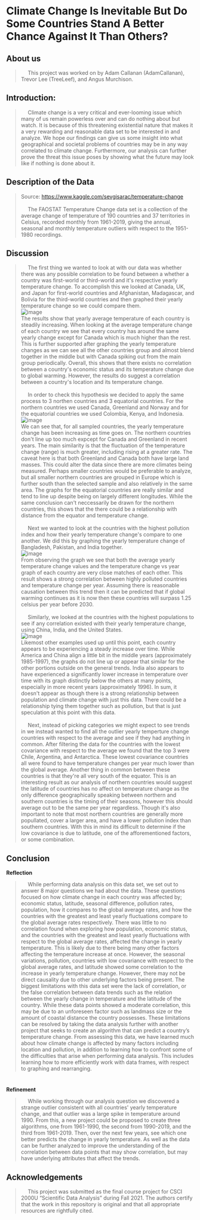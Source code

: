 # Climate Change Is Inevitable But Do Some Countries Stand A Better Chance Against It Than Others?
## About us
>&emsp; This project was worked on by Adam Callanan (AdamCallanan), Trevor Lee (TreeLeef), and Angus Murchison.
## Introduction:
>&emsp; Climate change is a very critical and ever-looming issue which many of us remain powerless over and can do nothing about but watch. It is because of this threatening existential nature that makes it a very rewarding and reasonable data set to be interested in and analyze. We hope our findings can give us some insight into what geographical and societal problems of countries may be in any way correlated to climate change. Furthermore, our analysis can further prove the threat this issue poses by showing what the future may look like if nothing is done about it.
## Description of the Data
>Source: https://www.kaggle.com/sevgisarac/temperature-change \
\
&emsp; The FAOSTAT Temperature Change data set is a collection of the average change of temperature of 190 countries and 37 territories in Celsius,  recorded monthly from 1961-2019, giving the annual, seasonal and monthly temperature outliers with respect to the 1951-1980 recordings.
## Discussion
>&emsp; The first thing we wanted to look at with our data was whether there was any possible correlation to be found between a whether a country was first-world or third-world and it's respective yearly temperature change. To accomplish this we looked at Canada, UK, and Japan for first-world countries and Afghanistan, Madagascar, and Bolivia for the third-world countries and then graphed their yearly temperature change so we could compare them.\
![image](https://user-images.githubusercontent.com/90793884/144784794-fbe72df8-2558-4949-8617-6fba41da29bd.png)\
The results show that yearly average temperature of each country is steadily increasing. When looking at the average temperature change of each country we see that every country has around the same yearly change except for Canada which is much higher than the rest. This is further supported after graphing the yearly temperature changes as we can see all the other countries group and almost blend together in the middle but with Canada spiking out from the main group periodically. Overall, this shows that there exists no correlation between a country's economic status and its temperature change due to global warming. However, the results do suggest a correlation between a country's location and its temperature change.\
\
&emsp; In order to check this hypothesis we decided to apply the same process to 3 northen countries and 3 equatorial countries. For the northern countries we used Canada, Greenland and Norway and for the equatorial countries we used Colombia, Kenya, and Indonesia.\
![image](https://user-images.githubusercontent.com/90793884/144785741-d418614f-d703-47eb-ae19-6cae4d5c3d82.png)\
We can see that, for all sampled countries, the yearly temperature change has been increasing as time goes on. The northern countries don't line up too much expcept for Canada and Greenland in recent years. The main similarity is that the fluctuation of the temperature change (range) is much greater, including rising at a greater rate. The caveat here is that both Greenland and Canada both have large land masses. This could alter the data since there are more climates being measured. Perhaps smaller countries would be preferable to analyze, but all smaller northern countries are grouped in Europe which is further south than the selected sample and also relatively in the same area. The graphs for the equatorial countries are really similar and tend to line up despite being on largely different longitudes. While the same conclusion can't neccessarily be drawn for the northern countries, this shows that the there could be a relationship with distance from the equator and temperature change.\
\
&emsp; Next we wanted to look at the countries with the highest pollution index and how their yearly temperature change's compare to one another. We did this by graphing the yearly temperature change of Bangladesh, Pakistan, and India together.\
![image](https://user-images.githubusercontent.com/90793884/144786294-264ccac2-15ba-4eb7-af53-2634af4895a3.png)\
From observing the graph we see that both the average yearly temperature change values and the temperature change vs year graph of each country are very close matches of each other. This result shows a strong correlation between highly polluted countries and temperature change per year. Assuming there is reasonable causation between this trend then it can be predicted that if global warming continues as it is now then these countries will surpass 1.25 celsius per year before 2030.\
\
&emsp; Similarly, we looked at the countries with the highest populations to see if any correlation existed with their yearly temperature change, using China, India, and the United States.\
![image](https://user-images.githubusercontent.com/90793884/144786565-5ef300c8-d9cc-489a-9f8f-83426fb598bf.png)\
Likemost other examples used up until this point, each country appears to be experiencing a steady increase over time. While America and China align a little bit in the middle years (approximately 1985-1997), the graphs do not line up or appear that similar for the other portions outside on the general trends. India also appears to have experienced a significantly lower increase in temperature over time with its graph distinctly below the others at many points, especially in more recent years (approximately 1996). In sum, it doesn't appear as though there is a strong relationship between population and climate change with just this data. There could be a relationship tying them together such as pollution, but that is just speculation at this point with this data.\
\
&emsp; Next, instead of picking categories we might expect to see trends in we instead wanted to find all the outlier yearly temperture change countries with respect to the average and see if they had anything in common. After filtering the data for the countries with the lowest covariance with respect to the average we found that the top 3 were Chile, Argentina, and Antarctica. These lowest covariance countries all were found to have temperature changes per year much lower than the global average. Another thing in common between these countries is that they're all very south of the equator. This is an interesting result as our analysis of northern countries would suggest the latitude of countries has no affect on temperature change as the only difference geographically speaking between northern and southern countries is the timing of their seasons, however this should average out to be the same per year regardless. Though it's also important to note that most northern countries are generally more popullated, cover a larger area, and have a lower pollution index than southern countries. With this in mind its difficult to determine if the low covariance is due to latitude, one of the afforementioned factors, or some combination.
## Conclusion
**Reflection**
>&emsp; While performing data analysis on this data set, we set out to answer 8 major questions we had about the data. These questions focused on how climate change in each country was affected by; economic status, latitude, seasonal difference, pollution rates, population, how it compares to the global average rates, and how the countries with the greatest and least yearly fluctuations compare to the global average rates respectively. There was little to no correlation found when exploring how population, economic status, and the countries with the greatest and least yearly fluctuations with respect to the global average rates, affected the change in yearly temperature. This is likely due to there being many other factors affecting the temperature increase at once. However, the seasonal variations, pollution, countries with low covariance with respect to the global average rates, and latitude showed some correlation to the increase in yearly temperature change. However, there may not be direct causality due to other underlying factors being present. The biggest limitations with this data set were the lack of correlation, or the false correlation between data trends such as the relation between the yearly change in temperature and the latitude of the country. While these data points showed a moderate correlation, this may be due to an unforeseen factor such as landmass size or the amount of coastal distance the country possesses. These limitations can be resolved by taking the data analysis further with another project that seeks to create an algorithm that can predict a country’s temperature change. From assessing this data, we have learned much about how climate change is affected by many factors including location and pollution, in addition to learning how to confront some of the difficulties that arise when performing data analysis. This includes learning how to more efficiently work with data frames, with respect to graphing and rearranging.
#
**Refinement**
>&emsp; While working through our analysis question we discovered a strange outlier consistent with all countries' yearly temperature change, and that outlier was a large spike in temperature around 1990. From this, a new project could be proposed to create three algorithms, one from 1961-1990, the second from 1990-2019, and the third from 1961-2019. Then, over the next few years, see which one better predicts the change in yearly temperature. As well as the data can be further analyzed to improve the understanding of the correlation between data points that may show correlation, but may have underlying attributes that affect the trends.
## Acknowledgements 
>&emsp; This project was submitted as the final course project for CSCI 2000U “Scientific Data Analysis” during Fall 2021. The authors certify that the work in this repository is original and that all appropriate resources are rightfully cited.
